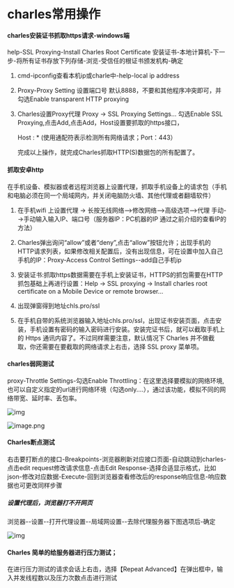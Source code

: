 # charles常用操作

#### charles安装证书抓取https请求-windows端

help-SSL Proxying-Install Charles Root Certificate
安装证书-本地计算机-下一步-将所有证书存放下列存储-浏览-受信任的根证书颁发机构-确定

1. cmd-ipconfig查看本机ip或charle中-help-local ip address

2. Proxy-Proxy Setting 设置端口号 默认8888，不要和其他程序冲突即可，并勾选Enable transparent HTTP proxying

3. Charles设置Proxy代理
   Proxy -> SSL Proxying Settings... 勾选Enable SSL Proxying,点击Add,点击Add，Host设置要抓取的https接口，  

   Host : * (使用通配符表示检测所有网络请求；Port：443）

   完成以上操作，就完成Charles抓取HTTP(S)数据包的所有配置了。

#### 抓取安卓http

在手机设备、模拟器或者远程浏览器上设置代理，抓取手机设备上的请求包（手机和电脑必须在同一个局域网内，并关闭电脑防火墙、其他代理或者翻墙软件）

1. 在手机wifi 上设置代理 -> 长按无线网络-->修改网络-->高级选项-->代理 手动-->手动输入输入IP、端口号（服务器IP：PC机器的IP  通过之前介绍的查看IP的方法）
2. Charles弹出询问“allow”或者“deny”,点击“allow”按钮允许；出现手机的HTTP请求列表，如果修改相关配置后，没有出现信息，可在设置中加入自己手机的IP：Proxy-Access Control Settings--add自己手机ip
3. 安装证书:抓取https数据需要在手机上安装证书，HTTPS的抓包需要在HTTP抓包基础上再进行设置：Help -> SSL proxying -> Install charles root certificate on a Mobile Device or remote browser…
4. 出现弹窗得到地址chls.pro/ssl

5. 在手机自带的系统浏览器输入地址chls.pro/ssl，出现证书安装页面，点击安装，手机设置有密码的输入密码进行安装。安装完证书后，就可以截取手机上的 Https 通讯内容了。不过同样需要注意，默认情况下 Charles 并不做截取，你还需要在要截取的网络请求上右击，选择 SSL proxy 菜单项。
   




#### charles弱网测试

 proxy-Throttle Settings-勾选Enable Throttling：在这里选择要模拟的网络环境,也可以自定义指定的url进行网络环境（勾选only....），通过该功能，模拟不同的网络带宽、延时率、丢包率。

![img](https://imgconvert.csdnimg.cn/aHR0cHM6Ly9jZG4ubmxhcmsuY29tL3l1cXVlLzAvMjAxOS93ZWJwLzIwNjQ3MS8xNTY2MTMxMzc0MDU1LTg0ZTI5ZWZjLThmMzEtNGFkZi1iMWU0LTNiMDRkMTUyZWNhZC53ZWJw?x-oss-process=image/format,png)

![image.png](https://imgconvert.csdnimg.cn/aHR0cHM6Ly9jZG4ubmxhcmsuY29tL3l1cXVlLzAvMjAxOS9wbmcvMjA2NDcxLzE1Njc2NzA4MDQxMDgtZGE3ZDZlZTYtNzU2My00MDY1LThjOTMtYjE5MTZjYzZiOTA4LnBuZw?x-oss-process=image/format,png)



#### Charles断点测试

右击要打断点的接口-Breakpoints-浏览器刷新对应接口页面-自动跳动到charles-点击edit request修改请求信息-点击Edit Response-选择合适显示格式，比如json-修改对应数据-Execute-回到浏览器查看修改后的response响应信息-响应数据也可更改同样步骤



##### 设置代理后，浏览器打不开网页

浏览器--设置--打开代理设置--局域网设置--去除代理服务器下图选项后-确定

![img](https://imgconvert.csdnimg.cn/aHR0cHM6Ly9jZG4ubmxhcmsuY29tL3l1cXVlLzAvMjAxOS9wbmcvMjA2NDcxLzE1NjcwNTE0OTc4MDAtOWQzODE1ZGEtODQyOC00MmE0LWExN2UtOWRhNDQ1ZTJiNmQ0LnBuZw?x-oss-process=image/format,png)

#### Charles 简单的给服务器进行压力测试；

在进行压力测试的请求会话上右击，选择【Repeat Advanced】在弹出框中，输入并发线程数以及压力次数点击进行测试
